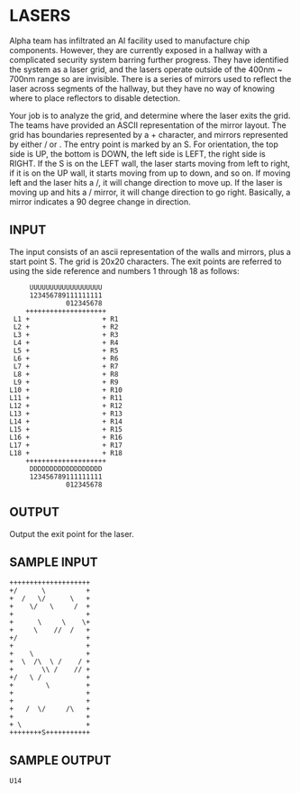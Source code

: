 <!-- RATING: EASY -->
<!-- NAME: LASERS -->
<!-- GENERATOR: generate.pl -->
# LASERS

Alpha team has infiltrated an AI facility used to manufacture chip components. However, they are currently exposed in a hallway with a complicated security system barring further progress. They have identified the system as a laser grid, and the lasers operate outside of the 400nm ~ 700nm range so are invisible. There is a series of mirrors used to reflect the laser across segments of the hallway, but they have no way of knowing where to place reflectors to disable detection.

Your job is to analyze the grid, and determine where the laser exits the grid. The teams have provided an ASCII representation of the mirror layout. The grid has boundaries represented by a + character, and mirrors represented by either / or \. The entry point is marked by an S. For orientation, the top side is UP, the bottom is DOWN, the left side is LEFT, the right side is RIGHT. If the S is on the LEFT wall, the laser starts moving from left to right, if it is on the UP wall, it starts moving from up to down, and so on. If moving left and the laser hits a /, it will change direction to move up. If the laser is moving up and hits a / mirror, it will change direction to go right. Basically, a mirror indicates a 90 degree change in direction.

## INPUT
The input consists of an ascii representation of the walls and mirrors, plus a start point S. The grid is 20x20 characters. The exit points are referred to using the side reference and numbers 1 through 18 as follows: 

	     UUUUUUUUUUUUUUUUUU
	     123456789111111111
	              012345678
	    ++++++++++++++++++++
	 L1 +                  + R1
	 L2 +                  + R2
	 L3 +                  + R3
	 L4 +                  + R4
	 L5 +                  + R5
	 L6 +                  + R6
	 L7 +                  + R7
	 L8 +                  + R8
	 L9 +                  + R9
	L10 +                  + R10
	L11 +                  + R11
	L12 +                  + R12
	L13 +                  + R13
	L14 +                  + R14
	L15 +                  + R15
	L16 +                  + R16
	L17 +                  + R17
	L18 +                  + R18
	    ++++++++++++++++++++
	     DDDDDDDDDDDDDDDDDD
	     123456789111111111
	              012345678

## OUTPUT
Output the exit point for the laser.

## SAMPLE INPUT
	++++++++++++++++++++
	+/      \          +
	+  /   \/      \   +
	+    \/   \     /  +
	+                  +
	+      \     \    \+
	+     \    //  /   +
	+/                 +
	+                  +
	+    \             +
	+  \  /\  \ /    / +
	+       \\ /    // +
	+/   \ /           +
	+        \         +
	+                  +
	+                  +
	+   /  \/     /\   +
	+                  +
	+ \                +
	++++++++S+++++++++++

## SAMPLE OUTPUT
	U14

